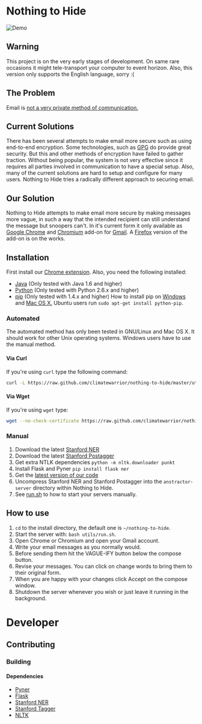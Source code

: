 # Nothing to Hide
![Demo](https://raw.github.com/climatewarrior/nothing-to-hide/master/recorded.gif)
## Warning
This project is on the very early stages of development. On same rare
occasions it might tele-transport your computer to event
horizon. Also, this version only supports the English language, sorry :(
## The Problem
Email is [not a very private method of communication.](https://en.wikipedia.org/wiki/Email_security#Privacy_concerns)
## Current Solutions
There has been several attempts to make email more secure such as using end-to-end
encryption. Some technologies, such as [GPG](https://en.wikipedia.org/wiki/GNU_Privacy_Guard) do provide great security.
But this and other methods of encryption have failed to gather
traction. Without being popular, the system is not very effective since
it requires all parties involved in communication to have a special
setup. Also, many of the current solutions are hard to setup and configure for many
users. Nothing to Hide tries a radically different approach to securing email.

## Our Solution
Nothing to Hide attempts to make email more secure by making messages
more vague, in such a way that the intended recipient can still
understand the message but snoopers can't. In it's current form it
only available as [Google Chrome](https://www.google.com/intl/en/chrome/browser/) and [Chromium](http://www.chromium.org/Home) add-on for [Gmail](https://mail.google.com). A
[Firefox](https://www.mozilla.org/en-US/firefox/new/) version of the add-on is on the works.

## Installation

First install our [Chrome extension](https://chrome.google.com/webstore/detail/keiegjchmoggjbpgfjdjghbiicpjneoe). Also, you need the following installed:

-   [Java](http://openjdk.java.net/) (Only tested with Java 1.6 and higher)
-   [Python](http://python.org/) (Only tested with Python 2.6.x and higher)
-   [pip](https://pypi.python.org/pypi/pip/) (Only tested with 1.4.x and higher) How to install pip on
      [Windows](http://stackoverflow.com/questions/4750806/how-to-install-pip-on-windows) and [Mac OS X.](http://docs.python-guide.org/en/latest/starting/install/osx/) Ubuntu users run `sudo apt-get install python-pip`.

### Automated
The automated method has only been tested in GNU/Linux and Mac OS
X. It should work for other Unix operating systems. Windows users have
to use the manual method.

####  Via Curl
If you're using `curl` type the following command:
```bash
curl -L https://raw.github.com/climatewarrior/nothing-to-hide/master/utils/installer.sh | bash
```
#### Via Wget
If you're using `wget` type:
```bash
wget --no-check-certificate https://raw.github.com/climatewarrior/nothing-to-hide/master/utils/installer.sh -O - | bash
```

### Manual
1. Download the latest [Stanford NER](http://nlp.stanford.edu/software/CRF-NER.shtml)
2. Download the latest [Stanford Postagger](http://nlp.stanford.edu/software/tagger.shtml)
3. Get extra NTLK dependencies `python -m nltk.downloader punkt`
4. Install Flask and Pyner `pip install flask ner`
5. Get the [latest version of our code](https://github.com/climatewarrior/nothing-to-hide/archive/master.zip)
6. Uncompress Stanford NER and Stanford Postagger into the `anstractor-server` directory within Nothing to Hide.
7. See [run.sh](https://github.com/climatewarrior/nothing-to-hide/blob/master/utils/run.sh) to how to start your servers manually.

## How to use
1.  `cd` to the install directory, the default one is `~/nothing-to-hide`.
2.  Start the server with: `bash utils/run.sh`.
3.  Open Chrome or Chromium and open your Gmail account.
4.  Write your email messages as you normally would.
5.  Before sending them hit the VAGUE-IFY button below the compose button.
6.  Revise your messages. You can click on change words to bring them to their original form.
7.  When you are happy with your changes click Accept on the compose window.
8.  Shutdown the server whenever you wish or just leave it running in
    the background.

# Developer
## Contributing
### Building
####  Dependencies

-   [Pyner](https://github.com/dat/pyner)
-   [Flask](http://flask.pocoo.org/)
-   [Stanford NER](https://github.com/dat/stanford-ner)
-   [Stanford Tagger](http://nlp.stanford.edu/software/tagger.shtml)
-   [NLTK](https://pypi.python.org/pypi/nltk/2.0.1)
